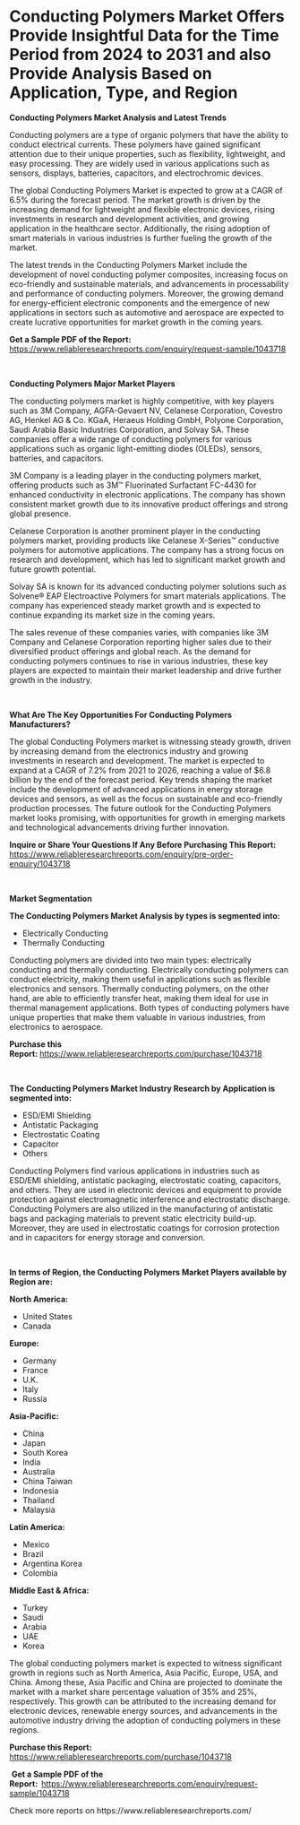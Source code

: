 <p><h1>Conducting Polymers Market Offers Provide Insightful Data for the Time Period from 2024 to 2031 and also Provide Analysis Based on Application, Type, and Region</h1></p><p><strong>Conducting Polymers Market Analysis and Latest Trends</strong></p>
<p><p>Conducting polymers are a type of organic polymers that have the ability to conduct electrical currents. These polymers have gained significant attention due to their unique properties, such as flexibility, lightweight, and easy processing. They are widely used in various applications such as sensors, displays, batteries, capacitors, and electrochromic devices.</p><p>The global Conducting Polymers Market is expected to grow at a CAGR of 6.5% during the forecast period. The market growth is driven by the increasing demand for lightweight and flexible electronic devices, rising investments in research and development activities, and growing application in the healthcare sector. Additionally, the rising adoption of smart materials in various industries is further fueling the growth of the market.</p><p>The latest trends in the Conducting Polymers Market include the development of novel conducting polymer composites, increasing focus on eco-friendly and sustainable materials, and advancements in processability and performance of conducting polymers. Moreover, the growing demand for energy-efficient electronic components and the emergence of new applications in sectors such as automotive and aerospace are expected to create lucrative opportunities for market growth in the coming years.</p></p>
<p><strong>Get a Sample PDF of the Report:&nbsp;</strong> <a href="https://www.reliableresearchreports.com/enquiry/request-sample/1043718">https://www.reliableresearchreports.com/enquiry/request-sample/1043718</a></p>
<p>&nbsp;</p>
<p><strong>Conducting Polymers Major Market Players</strong></p>
<p><p>The conducting polymers market is highly competitive, with key players such as 3M Company, AGFA-Gevaert NV, Celanese Corporation, Covestro AG, Henkel AG & Co. KGaA, Heraeus Holding GmbH, Polyone Corporation, Saudi Arabia Basic Industries Corporation, and Solvay SA. These companies offer a wide range of conducting polymers for various applications such as organic light-emitting diodes (OLEDs), sensors, batteries, and capacitors.</p><p>3M Company is a leading player in the conducting polymers market, offering products such as 3M™ Fluorinated Surfactant FC-4430 for enhanced conductivity in electronic applications. The company has shown consistent market growth due to its innovative product offerings and strong global presence.</p><p>Celanese Corporation is another prominent player in the conducting polymers market, providing products like Celanese X-Series™ conductive polymers for automotive applications. The company has a strong focus on research and development, which has led to significant market growth and future growth potential.</p><p>Solvay SA is known for its advanced conducting polymer solutions such as Solvene® EAP Electroactive Polymers for smart materials applications. The company has experienced steady market growth and is expected to continue expanding its market size in the coming years.</p><p>The sales revenue of these companies varies, with companies like 3M Company and Celanese Corporation reporting higher sales due to their diversified product offerings and global reach. As the demand for conducting polymers continues to rise in various industries, these key players are expected to maintain their market leadership and drive further growth in the industry.</p></p>
<p>&nbsp;</p>
<p><strong>What Are The Key Opportunities For Conducting Polymers Manufacturers?</strong></p>
<p><p>The global Conducting Polymers market is witnessing steady growth, driven by increasing demand from the electronics industry and growing investments in research and development. The market is expected to expand at a CAGR of 7.2% from 2021 to 2026, reaching a value of $6.8 billion by the end of the forecast period. Key trends shaping the market include the development of advanced applications in energy storage devices and sensors, as well as the focus on sustainable and eco-friendly production processes. The future outlook for the Conducting Polymers market looks promising, with opportunities for growth in emerging markets and technological advancements driving further innovation.</p></p>
<p><strong>Inquire or Share Your Questions If Any Before Purchasing This Report:</strong> <a href="https://www.reliableresearchreports.com/enquiry/pre-order-enquiry/1043718">https://www.reliableresearchreports.com/enquiry/pre-order-enquiry/1043718</a></p>
<p>&nbsp;</p>
<p><strong>Market Segmentation</strong></p>
<p><strong>The Conducting Polymers Market Analysis by types is segmented into:</strong></p>
<p><ul><li>Electrically Conducting</li><li>Thermally Conducting</li></ul></p>
<p><p>Conducting polymers are divided into two main types: electrically conducting and thermally conducting. Electrically conducting polymers can conduct electricity, making them useful in applications such as flexible electronics and sensors. Thermally conducting polymers, on the other hand, are able to efficiently transfer heat, making them ideal for use in thermal management applications. Both types of conducting polymers have unique properties that make them valuable in various industries, from electronics to aerospace.</p></p>
<p><strong>Purchase this Report:&nbsp;</strong><a href="https://www.reliableresearchreports.com/purchase/1043718">https://www.reliableresearchreports.com/purchase/1043718</a></p>
<p>&nbsp;</p>
<p><strong>The Conducting Polymers Market Industry Research by Application is segmented into:</strong></p>
<p><ul><li>ESD/EMI Shielding</li><li>Antistatic Packaging</li><li>Electrostatic Coating</li><li>Capacitor</li><li>Others</li></ul></p>
<p><p>Conducting Polymers find various applications in industries such as ESD/EMI shielding, antistatic packaging, electrostatic coating, capacitors, and others. They are used in electronic devices and equipment to provide protection against electromagnetic interference and electrostatic discharge. Conducting Polymers are also utilized in the manufacturing of antistatic bags and packaging materials to prevent static electricity build-up. Moreover, they are used in electrostatic coatings for corrosion protection and in capacitors for energy storage and conversion.</p></p>
<p>&nbsp;</p>
<p><strong>In terms of Region, the Conducting Polymers Market Players available by Region are:</strong></p>
<p>
    <p> <strong> North America: </strong>
        <ul>
            <li>United States</li>
            <li>Canada</li>
        </ul>
        </p> 
    <p> <strong> Europe: </strong>
        <ul>
            <li>Germany</li>
            <li>France</li>
            <li>U.K.</li>
            <li>Italy</li>
            <li>Russia</li>
        </ul>
        </p> 
    <p> <strong> Asia-Pacific: </strong>
        <ul>
            <li>China</li>
            <li>Japan</li>
            <li>South Korea</li>
            <li>India</li>
            <li>Australia</li>
            <li>China Taiwan</li>
            <li>Indonesia</li>
            <li>Thailand</li>
            <li>Malaysia</li>
        </ul>
        </p> 
    <p> <strong> Latin America: </strong>
        <ul>
            <li>Mexico</li>
            <li>Brazil</li>
            <li>Argentina Korea</li>
            <li>Colombia</li>
        </ul>
        </p> 
    <p> <strong> Middle East & Africa: </strong>
        <ul>
            <li>Turkey</li>
            <li>Saudi</li>
            <li>Arabia</li>
            <li>UAE</li>
            <li>Korea</li>
        </ul>
    </p>
    </p>
<p><p>The global conducting polymers market is expected to witness significant growth in regions such as North America, Asia Pacific, Europe, USA, and China. Among these, Asia Pacific and China are projected to dominate the market with a market share percentage valuation of 35% and 25%, respectively. This growth can be attributed to the increasing demand for electronic devices, renewable energy sources, and advancements in the automotive industry driving the adoption of conducting polymers in these regions.</p></p>
<p><strong>Purchase this Report: </strong><a href="https://www.reliableresearchreports.com/purchase/1043718">https://www.reliableresearchreports.com/purchase/1043718</a></p>
<p>&nbsp;<strong>Get a Sample PDF of the Report:&nbsp;&nbsp;</strong><a href="https://www.reliableresearchreports.com/enquiry/request-sample/1043718">https://www.reliableresearchreports.com/enquiry/request-sample/1043718</a></p>
<p><strong></strong></p>
<p>Check more reports on https://www.reliableresearchreports.com/</p>